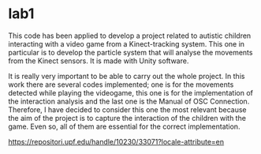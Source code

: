 # lab1

This code has been applied to develop a project related to autistic children interacting with a video game from a Kinect-tracking system. This one in particular is to develop the particle system that will analyse the movements from the Kinect sensors. It is made with Unity software. 

It is really very important to be able to carry out the whole project. In this work there are several codes implemented; one is for the movements detected while playing the videogame, this one is for the implementation of the interaction analysis and the last one is the Manual of OSC Connection. Therefore, I have decided to consider this one the most relevant because the aim of the project is to capture the interaction of the children with the game. Even so, all of them are essential for the correct implementation. 

https://repositori.upf.edu/handle/10230/33071?locale-attribute=en


